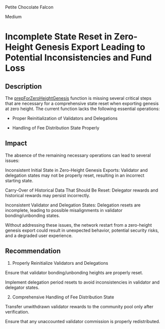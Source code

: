 Petite Chocolate Falcon

Medium

# Incomplete State Reset in Zero-Height Genesis Export Leading to Potential Inconsistencies and Fund Loss

## Description
The [prepForZeroHeightGenesis](https://github.com/sherlock-audit/2024-12-babylon/blob/main/babylon/app/export.go#L55) function is missing several critical steps that are necessary for a comprehensive state reset when exporting genesis at zero height. The current function lacks the following essential operations:

* Proper Reinitialization of Validators and Delegations

* Handling of Fee Distribution State Properly



## Impact


The absence of the remaining necessary operations can lead to several issues:

Inconsistent Initial State in Zero-Height Genesis Exports: Validator and delegation states may not be properly reset, resulting in an incorrect starting state.

Carry-Over of Historical Data That Should Be Reset: Delegator rewards and historical rewards may persist incorrectly.

Inconsistent Validator and Delegation States: Delegation resets are incomplete, leading to possible misalignments in validator bonding/unbonding states.

Without addressing these issues, the network restart from a zero-height genesis export could result in unexpected behavior, potential security risks, and a degraded user experience.

## Recommendation

1. Properly Reinitialize Validators and Delegations

Ensure that validator bonding/unbonding heights are properly reset.

Implement delegation period resets to avoid inconsistencies in validator and delegator states.

2. Comprehensive Handling of Fee Distribution State

Transfer unwithdrawn validator rewards to the community pool only after verification.

Ensure that any unaccounted validator commission is properly redistributed.